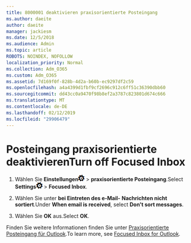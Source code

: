 ```yaml
---
title: 8000001 deaktivieren praxisorientierte Posteingang
ms.author: daeite
author: daeite
manager: jackiesm
ms.date: 12/5/2018
ms.audience: Admin
ms.topic: article
ROBOTS: NOINDEX, NOFOLLOW
localization_priority: Normal
ms.collection: Adm_O365
ms.custom: Adm_O365
ms.assetid: 7d169f0f-828b-4d2a-b60b-ec9297df2c59
ms.openlocfilehash: a4a4399d1fbf9cf2696c912c6ff51c36390dbb60
ms.sourcegitcommit: dd43cc0a9470f98b8ef2a3787c823801d674c666
ms.translationtype: MT
ms.contentlocale: de-DE
ms.lasthandoff: 02/12/2019
ms.locfileid: "29906479"
---
```

# <a name="turn-off-focused-inbox"></a><span data-ttu-id="54d53-102">Posteingang praxisorientierte deaktivieren</span><span class="sxs-lookup"><span data-stu-id="54d53-102">Turn off Focused Inbox</span></span>

1. <span data-ttu-id="54d53-103">Wählen Sie **Einstellungen**![Einstellungen](media/f4b2e798-fff1-4a14-931f-5677a4543b58.png) \> **praxisorientierte Posteingang**.</span><span class="sxs-lookup"><span data-stu-id="54d53-103">Select **Settings**![Settings](media/f4b2e798-fff1-4a14-931f-5677a4543b58.png) \> **Focused Inbox**.</span></span>
    
2. <span data-ttu-id="54d53-104">Wählen Sie unter **bei Eintreten des e-Mail-** **Nachrichten nicht sortiert**.</span><span class="sxs-lookup"><span data-stu-id="54d53-104">Under **When email is received**, select **Don't sort messages**.</span></span>
    
3. <span data-ttu-id="54d53-105">Wählen Sie **OK** aus.</span><span class="sxs-lookup"><span data-stu-id="54d53-105">Select **OK**.</span></span>
    
<span data-ttu-id="54d53-106">Finden Sie weitere Informationen finden Sie unter [Praxisorientierte Posteingang für Outlook](https://go.microsoft.com/fwlink/p/?linkid=873108).</span><span class="sxs-lookup"><span data-stu-id="54d53-106">To learn more, see [Focused Inbox for Outlook](https://go.microsoft.com/fwlink/p/?linkid=873108).</span></span>
  

